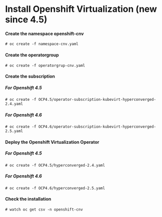 # Install Openshift Virtualization (new since 4.5)

#### Create the namespace openshift-cnv
```
# oc create -f namespace-cnv.yaml
```

#### Create the operatorgroup
```
# oc create -f operatorgrup-cnv.yaml
```

#### Create the subscription

##### For Openshift 4.5
```
# oc create -f OCP4.5/operator-subscription-kubevirt-hyperconverged-2.4.yaml
```

##### For Openshift 4.6
```
# oc create -f OCP4.6/operator-subscription-kubevirt-hyperconverged-2.5.yaml
```

#### Deploy the Openshift Virtualization Operator

##### For Openshift 4.5
```
# oc create -f OCP4.5/hyperconverged-2.4.yaml
```

##### For Openshift 4.6
```
# oc create -f OCP4.6/hyperconverged-2.5.yaml
```

#### Check the installation
```
# watch oc get csv -n openshift-cnv
```

